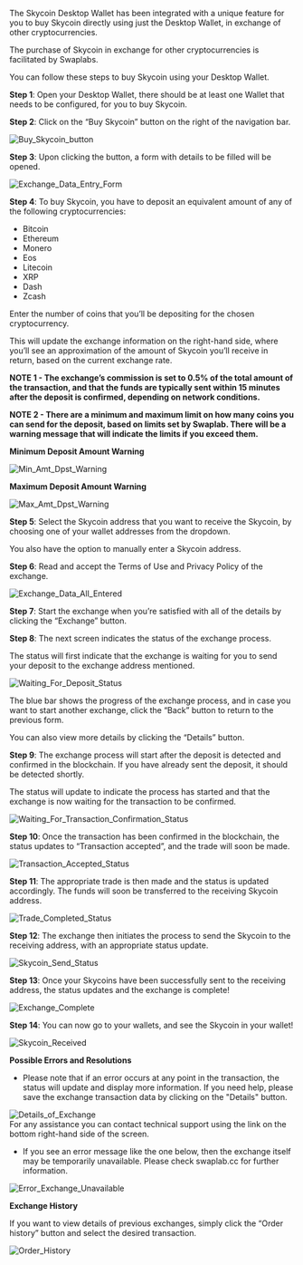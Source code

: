 The Skycoin Desktop Wallet has been integrated with a unique feature for you to buy Skycoin directly using just the Desktop Wallet, in exchange of other cryptocurrencies.

The purchase of Skycoin in exchange for other cryptocurrencies is facilitated by Swaplabs.

You can follow these steps to buy Skycoin using your Desktop Wallet.

**Step 1**: Open your Desktop Wallet, there should be at least one Wallet that needs to be configured, for you to buy Skycoin.

**Step 2**: Click on the “Buy Skycoin” button on the right of the navigation bar.

![Buy_Skycoin_button](https://github.com/SkycoinProject/User-Manuals/blob/master/Pictures/Pictures_Desktop_Wallet_Manual/Buy_Skycoin_button_highlighted.png)

**Step 3**: Upon clicking the button, a form with details to be filled will be opened.

![Exchange_Data_Entry_Form](https://github.com/SkycoinProject/User-Manuals/blob/master/Pictures/Pictures_Desktop_Wallet_Manual/Exchange_Data_entry_form.png)

**Step 4**: To buy Skycoin, you have to deposit an equivalent amount of any of the following cryptocurrencies:  
* Bitcoin
* Ethereum 
* Monero 
* Eos
* Litecoin
* XRP
* Dash
* Zcash

Enter the number of coins that you’ll be depositing for the chosen cryptocurrency.

This will update the exchange information on the right-hand side, where you’ll see an approximation of the amount of Skycoin you’ll receive in return, based on the current exchange rate.

**NOTE 1 - The exchange’s commission is set to 0.5% of the total amount of the transaction, and that the funds are typically sent within 15 minutes after the deposit is confirmed, depending on network conditions.**

**NOTE 2 - There are a minimum and maximum limit on how many coins you can send for the deposit, based on limits set by Swaplab. There will be a warning message that will indicate the limits if you exceed them.**

**Minimum Deposit Amount Warning**

![Min_Amt_Dpst_Warning](https://github.com/SkycoinProject/User-Manuals/blob/master/Pictures/Pictures_Desktop_Wallet_Manual/Minimum_Deposit_Amount_Warning.png)

**Maximum Deposit Amount Warning**

![Max_Amt_Dpst_Warning](https://github.com/SkycoinProject/User-Manuals/blob/master/Pictures/Pictures_Desktop_Wallet_Manual/Maximum_Deposit_Amount_Warning.png)

**Step 5**: Select the Skycoin address that you want to receive the Skycoin, by choosing one of your wallet addresses from the dropdown.

You also have the option to manually enter a Skycoin address.

**Step 6**: Read and accept the Terms of Use and Privacy Policy of the exchange.

![Exchange_Data_All_Entered](https://github.com/SkycoinProject/User-Manuals/blob/master/Pictures/Pictures_Desktop_Wallet_Manual/Exchange_Data_All_Entered.png)

**Step 7**: Start the exchange when you’re satisfied with all of the details by clicking the “Exchange” button.

**Step 8**: The next screen indicates the status of the exchange process.

The status will first indicate that the exchange is waiting for you to send your deposit to the exchange address mentioned.

![Waiting_For_Deposit_Status](https://github.com/SkycoinProject/User-Manuals/blob/master/Pictures/Pictures_Desktop_Wallet_Manual/Stages_of_Exchange_Waiting_For_Deposit.png)

The blue bar shows the progress of the exchange process, and in case you want to start another exchange, click the “Back” button to return to the previous form.

You can also view more details by clicking the “Details” button.

**Step 9**: The exchange process will start after the deposit is detected and confirmed in the blockchain. If you have already sent the deposit, it should be detected shortly.

The status will update to indicate the process has started and that the exchange is now waiting for the transaction to be confirmed.

![Waiting_For_Transaction_Confirmation_Status](https://github.com/SkycoinProject/User-Manuals/blob/master/Pictures/Pictures_Desktop_Wallet_Manual/Stages_of_Exchange_Transaction_Confirming.png)

**Step 10**: Once the transaction has been confirmed in the blockchain, the status updates to “Transaction accepted”, and the trade will soon be made.

![Transaction_Accepted_Status](https://github.com/SkycoinProject/User-Manuals/blob/master/Pictures/Pictures_Desktop_Wallet_Manual/Stages_of_Exchange_Transaction_Accepted.png)

**Step 11**: The appropriate trade is then made and the status is updated accordingly. The funds will soon be transferred to the receiving Skycoin address.

![Trade_Completed_Status](https://github.com/SkycoinProject/User-Manuals/blob/master/Pictures/Pictures_Desktop_Wallet_Manual/Stages_of_Exchange_Trade_Complete.png)

**Step 12**: The exchange then initiates the process to send the Skycoin to the receiving address, with an appropriate status update.

![Skycoin_Send_Status](https://github.com/SkycoinProject/User-Manuals/blob/master/Pictures/Pictures_Desktop_Wallet_Manual/Stages_of_Exchange_Skycoin_Send.png)

**Step 13**: Once your Skycoins have been successfully sent to the receiving address, the status updates and the exchange is complete!

![Exchange_Complete](https://github.com/SkycoinProject/User-Manuals/blob/master/Pictures/Pictures_Desktop_Wallet_Manual/Stages_of_Exchange_final_Exchange_Completed.png)

**Step 14**: You can now go to your wallets, and see the Skycoin in your wallet!

![Skycoin_Received](https://github.com/SkycoinProject/User-Manuals/blob/master/Pictures/Pictures_Desktop_Wallet_Manual/Wallet_Showing_Skycoin_Balance.png)

**Possible Errors and Resolutions**

* Please note that if an error occurs at any point in the transaction, the status will update and display more information. If you need help, please save the exchange transaction data by clicking on the "Details" button. 

![Details_of_Exchange](https://github.com/SkycoinProject/User-Manuals/blob/master/Pictures/Pictures_Desktop_Wallet_Manual/Details_of_Exchange.png)  
For any assistance you can contact technical support using the link on the bottom right-hand side of the screen.

* If you see an error message like the one below, then the exchange itself may be temporarily unavailable. Please check swaplab.cc for further information.

![Error_Exchange_Unavailable](https://github.com/SkycoinProject/User-Manuals/blob/master/Pictures/Pictures_Desktop_Wallet_Manual/Error_Exchange_Unavailable.png)

**Exchange History**

If you want to view details of previous exchanges, simply click the “Order history” button and select the desired transaction.

![Order_History](https://github.com/SkycoinProject/User-Manuals/blob/master/Pictures/Pictures_Desktop_Wallet_Manual/Order_History_Button_Details.png)
